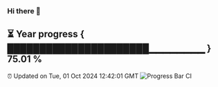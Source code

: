 ### Hi there 👋
⏳ Year progress { ██████████████████████▁▁▁▁▁▁▁▁ } 75.01 %
---
⏰ Updated on Tue, 01 Oct 2024 12:42:01 GMT
![Progress Bar CI](https://github.com/liununu/liununu/workflows/Progress%20Bar%20CI/badge.svg)
